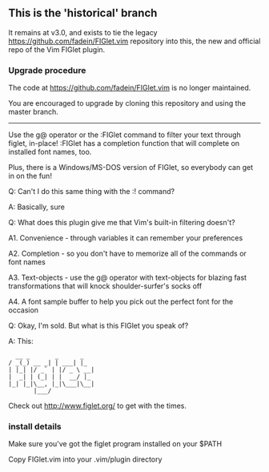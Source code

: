 ## This is the 'historical' branch

It remains at v3.0, and exists to tie the legacy
https://github.com/fadein/FIGlet.vim repository into this, the new and official
repo of the Vim FIGlet plugin.

### Upgrade procedure

The code at https://github.com/fadein/FIGlet.vim is no longer maintained.

You are encouraged to upgrade by cloning this repository and using the master branch.

---


Use the g@ operator or the :FIGlet command to filter your text through figlet, in-place! 
:FIGlet has a completion function that will complete on installed font names, too. 

Plus, there is a Windows/MS-DOS version of FIGlet, so everybody can get in on the fun! 

Q: Can't I do this same thing with the :! command?

A: Basically, sure 

Q: What does this plugin give me that Vim's built-in filtering doesn't?

A1. Convenience - through variables it can remember your preferences

A2. Completion - so you don't have to memorize all of the commands or font names

A3. Text-objects - use the g@ operator with text-objects for blazing fast transformations that will knock shoulder-surfer's socks off

A4. A font sample buffer to help you pick out the perfect font for the occasion


Q: Okay, I'm sold.  But what is this FIGlet you speak of? 

A: This:

```
  __ _       _      _   
/ _(_) __ _| | ___| |_ 
| |_| |/ _` | |/ _ \ __| 
|  _| | (_| | |  __/ |_ 
|_| |_|\__, |_|\___|\__| 
	   |___/             
```
Check out http://www.figlet.org/ to get with the times.
 
### install details

Make sure you've got the figlet program installed on your $PATH

Copy FIGlet.vim into your .vim/plugin directory
